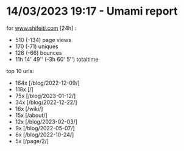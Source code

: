 # 14/03/2023 19:17 - Umami report
for www.shifeiti.com [24h] :

 - 510 (-134) page views
 - 170 (-71) uniques
 - 128 (-66) bounces
 - 11h 14' 49'' (-3h 60' 5'') totaltime


top 10 urls:
 - 164x [/blog/2022-12-09/]
 - 118x [/]
 - 75x [/blog/2023-01-12/]
 - 34x [/blog/2022-12-22/]
 - 16x [/wiki/]
 - 15x [/about/]
 - 12x [/blog/2023-02-03/]
 - 9x [/blog/2022-05-07/]
 - 6x [/blog/2022-10-24/]
 - 5x [/page/2/]


